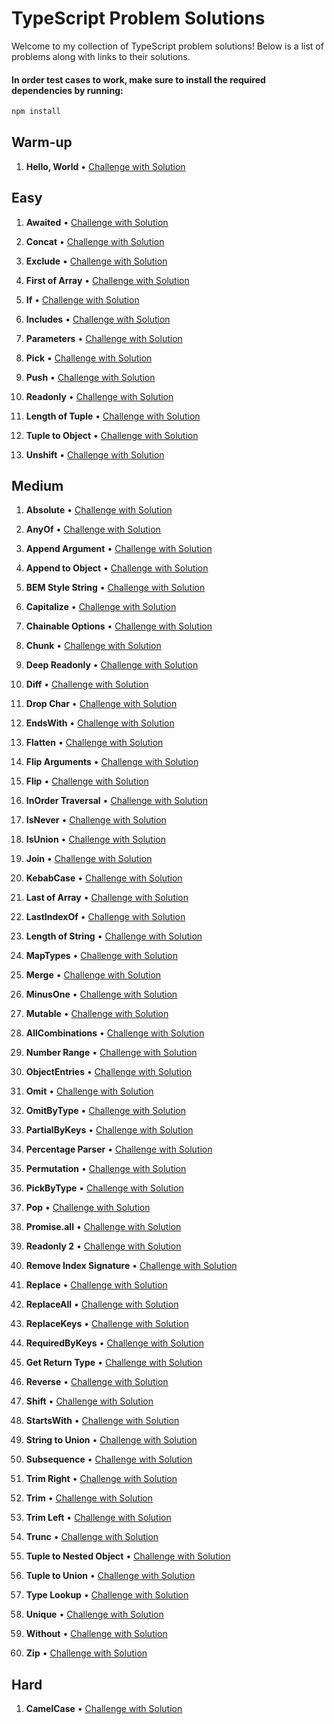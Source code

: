 # TypeScript Problem Solutions

Welcome to my collection of TypeScript problem solutions! Below is a list of problems along with links to their solutions.

#### In order test cases to work, make sure to install the required dependencies by running:

```bash
npm install
```

## Warm-up
1. **Hello, World** • [Challenge with Solution](/src/helloWorld.ts)

## Easy

1. **Awaited** • [Challenge with Solution](/src/awaited.ts)

2. **Concat** • [Challenge with Solution](/src/concat.ts)

3. **Exclude** • [Challenge with Solution](/src/exclude.ts)

4. **First of Array** • [Challenge with Solution](/src/firstOfArray.ts)

5. **If** • [Challenge with Solution](/src/if.ts)

6. **Includes** • [Challenge with Solution](/src/includes.ts)

7. **Parameters** • [Challenge with Solution](/src/parameters.ts)

8. **Pick** • [Challenge with Solution](/src/pick.ts)

9. **Push** • [Challenge with Solution](/src/push.ts)

10. **Readonly** • [Challenge with Solution](/src/readonly.ts)

11. **Length of Tuple** • [Challenge with Solution](/src/lengthOfTuple.ts)

12. **Tuple to Object** • [Challenge with Solution](/src/tupleToObject.ts)

13. **Unshift** • [Challenge with Solution](/src/unshift.ts)

## Medium

1. **Absolute** • [Challenge with Solution](/src/absolute.ts)

2. **AnyOf** • [Challenge with Solution](/src/anyOf.ts)

3. **Append Argument** • [Challenge with Solution](/src/appendArgument.ts)

4. **Append to Object** • [Challenge with Solution](/src/appendToObject.ts)

5. **BEM Style String** • [Challenge with Solution](/src/bemStyleString.ts)

6. **Capitalize** • [Challenge with Solution](/src/capitalize.ts)

7. **Chainable Options** • [Challenge with Solution](/src/chainableOptions.ts)

8. **Chunk** • [Challenge with Solution](/src/chunk.ts)

9. **Deep Readonly** • [Challenge with Solution](/src/deepReadonly.ts)

10. **Diff** • [Challenge with Solution](/src/diff.ts)

11. **Drop Char** • [Challenge with Solution](/src/dropChar.ts)

12. **EndsWith** • [Challenge with Solution](/src/endsWith.ts)

13. **Flatten** • [Challenge with Solution](/src/flatten.ts)

14. **Flip Arguments** • [Challenge with Solution](/src/flipArguments.ts)

15. **Flip** • [Challenge with Solution](/src/flip.ts)

16. **InOrder Traversal** • [Challenge with Solution](/src/inorderTraversal.ts)

17. **IsNever** • [Challenge with Solution](/src/isNever.ts)

18. **IsUnion** • [Challenge with Solution](/src/isUnion.ts)

19. **Join** • [Challenge with Solution](/src/join.ts)

20. **KebabCase** • [Challenge with Solution](/src/kebabCase.ts)

21. **Last of Array** • [Challenge with Solution](/src/lastOfArray.ts)

22. **LastIndexOf** • [Challenge with Solution](/src/lastIndexOf.ts)

23. **Length of String** • [Challenge with Solution](/src/lengthOfString.ts)

24. **MapTypes** • [Challenge with Solution](/src/mapTypes.ts)

25. **Merge** • [Challenge with Solution](/src/merge.ts)

26. **MinusOne** • [Challenge with Solution](/src/minusOne.ts)

27. **Mutable** • [Challenge with Solution](/src/mutable.ts)

28. **AllCombinations** • [Challenge with Solution](/src/allCombinations.ts)

29. **Number Range** • [Challenge with Solution](/src/numberRange.ts)

30. **ObjectEntries** • [Challenge with Solution](/src/objectEntries.ts)

31. **Omit** • [Challenge with Solution](/src/omit.ts)

32. **OmitByType** • [Challenge with Solution](/src/omitByType.ts)

33. **PartialByKeys** • [Challenge with Solution](/src/partialByKeys.ts)

34. **Percentage Parser** • [Challenge with Solution](/src/percentageParser.ts)

35. **Permutation** • [Challenge with Solution](/src/permutation.ts)

36. **PickByType** • [Challenge with Solution](/src/pickByType.ts)

37. **Pop** • [Challenge with Solution](/src/pop.ts)

38. **Promise.all** • [Challenge with Solution](/src/promiseAll.ts)

39. **Readonly 2** • [Challenge with Solution](/src/readonly2.ts)

40. **Remove Index Signature** • [Challenge with Solution](/src/removeIndexSignature.ts)

41. **Replace** • [Challenge with Solution](/src/replace.ts)

42. **ReplaceAll** • [Challenge with Solution](/src/replaceAll.ts)

43. **ReplaceKeys** • [Challenge with Solution](/src/replaceKeys.ts)

44. **RequiredByKeys** • [Challenge with Solution](/src/requiredByKeys.ts)

45. **Get Return Type** • [Challenge with Solution](/src/getReturnType.ts)

46. **Reverse** • [Challenge with Solution](/src/reverse.ts)

47. **Shift** • [Challenge with Solution](/src/shift.ts)

48. **StartsWith** • [Challenge with Solution](/src/startsWith.ts)

49. **String to Union** • [Challenge with Solution](/src/stringToUnion.ts)

50. **Subsequence** • [Challenge with Solution](/src/subsequence.ts)

51. **Trim Right** • [Challenge with Solution](/src/trimRight.ts)

52. **Trim** • [Challenge with Solution](/src/trim.ts)

53. **Trim Left** • [Challenge with Solution](/src/trimLeft.ts)

54. **Trunc** • [Challenge with Solution](/src/trunc.ts)

55. **Tuple to Nested Object** • [Challenge with Solution](/src/tupleToNestedObject.ts)

56. **Tuple to Union** • [Challenge with Solution](/src/tupleToUnion.ts)

57. **Type Lookup** • [Challenge with Solution](/src/typeLookup.ts)

58. **Unique** • [Challenge with Solution](/src/unique.ts)

59. **Without** • [Challenge with Solution](/src/without.ts)

60. **Zip** • [Challenge with Solution](/src/zip.ts)

## Hard

1. **CamelCase** • [Challenge with Solution](/src/camelCase.ts)
